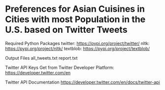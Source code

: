 # Preferences for Asian Cuisines in Cities with most Population in the U.S. based on Twitter Tweets



Required Python Packages
twitter: https://pypi.org/project/twitter/
nltk: https://pypi.org/project/nltk/
textblob: https://pypi.org/project/textblob/


Output Files
all_tweets.txt
report.txt


Twitter API Keys
Get from Twitter Developer Platform: https://developer.twitter.com/en


Twitter API Documentation
https://developer.twitter.com/en/docs/twitter-api





